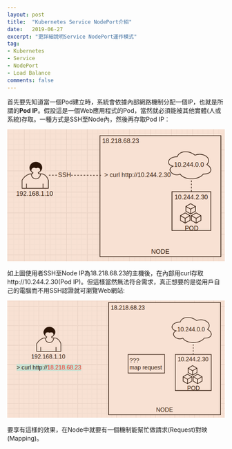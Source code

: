 ```yaml
---
layout: post
title:  "Kubernetes Service NodePort介紹"
date:   2019-06-27
excerpt: "更詳細說明Service NodePort運作模式"
tag:
- Kubernetes 
- Service  
- NodePort 
- Load Balance  
comments: false
---  
```

首先要先知道當一個Pod建立時，系統會依據內部網路機制分配一個IP，也就是所謂的**Pod IP**。假設這是一個Web應用程式的Pod，當然就必須能被其他實體(人或系統)存取。一種方式是SSH至Node內，然後再存取Pod IP︰   

![Access By SSH](https://github.com/kisekitw/kisekitw.github.io/blob/master/assets/img/1080627/accessbyssh.png?raw=true)   

如上圖使用者SSH至Node IP為18.218.68.23的主機後，在內部用curl存取http://10.244.2.30(Pod IP)。但這樣當然無法符合需求，真正想要的是從用戶自己的電腦而不用SSH認證就可瀏覽Web網站:   

![Access No SSH](https://github.com/kisekitw/kisekitw.github.io/blob/master/assets/img/1080627/accessnossh.png?raw=true)   

要享有這樣的效果，在Node中就要有一個機制能幫忙做請求(Request)對映(Mapping)。

